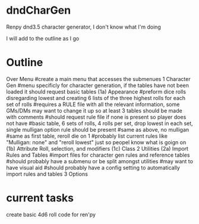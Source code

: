# dndCharGen
Renpy dnd3.5 character generator, I don't know what I'm doing

I will add to the outline as I go

# Outline

Over Menu
  #create a main menu that accesses the submenues
1 Character Gen
  #menu specificly for character generation, if the tables have not been loaded it should request basic tables
  (1a) Appearance
    #preform dice rolls disregarding lowest and creating 6 lists of the three highest rolls for each set of rolls
    #requires a RULE file with all the relevant information, some GMs/DMs may want to change it up so at least 3 tables should be made with comments
    #should request rule file if none is present so player does not have
      #basic table, 6 sets of rolls, 4 rolls per set, drop lowest in each set, single mulligan option rule should be present
      #same as above, no mulligan
      #same as first table, reroll die on 1
    #probably list current rules like "Mulligan: none" and "reroll lowest" just so peopel know what is goign on
(1b) Attribute Roll, selection, and modifiers
(1c) Class
2 Utilities
(2a) Import Rules and Tables
  #import files for character gen rules and reference tables
  #should probably have a submenu or be split amongst utilities
  #may want to have visual aid
  #should probably have a config setting to automatically import rules and tables
3 Options


# current tasks
create basic 4d6 roll code for ren'py
